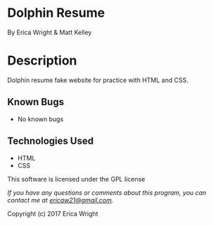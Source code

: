 # **Dolphin Resume**
By Erica Wright & Matt Kelley

# Description
Dolphin resume fake website for practice with HTML and CSS.

## Known Bugs
* No known bugs

## Technologies Used
* HTML
* CSS

This software is licensed under the GPL license

_If you have any questions or comments about this program, you can contact me at [ericaw21@gmail.com](mailto:ericaw21@gmail.com)._

Copyright (c) 2017 Erica Wright
